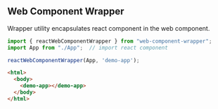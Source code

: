 ## Web Component Wrapper

Wrapper utility encapsulates react component in the web component.

```javascript
import { reactWebComponentWrapper } from "web-component-wrapper";
import App from "./App";  // import react component

reactWebComponentWrapper(App, 'demo-app');

```

```html
<html>
  <body>
    <demo-app></demo-app>
  </body>
</html>
```

